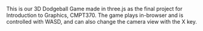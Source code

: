 This is our 3D Dodgeball Game made in three.js as the final project for Introduction to Graphics, CMPT370. The game plays in-browser and is controlled with WASD, and can also change the camera view with the X key.
